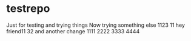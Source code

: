 # testrepo
Just for testing and trying things
Now trying something else
1123
11
hey friend11
32
and another change
1111
2222
3333
4444
